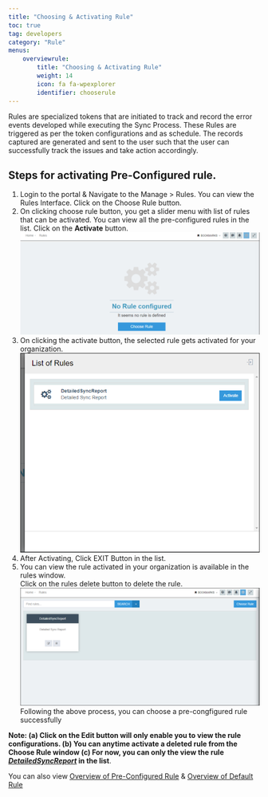 ```yaml
---
title: "Choosing & Activating Rule"
toc: true
tag: developers
category: "Rule"
menus: 
    overviewrule:
        title: "Choosing & Activating Rule"
        weight: 14
        icon: fa fa-wpexplorer
        identifier: chooserule
---
```

Rules are specialized tokens that are initiated to track and record the error events
developed while executing the Sync Process. These Rules are triggered as per the 
token configurations and as schedule. The records captured are generated and sent 
to the user such that the user can successfully track the issues and take action 
accordingly. 

## Steps for activating Pre-Configured rule.   
1. Login to the portal & Navigate to the Manage > Rules. You can view the Rules Interface. Click on the Choose Rule button.  
2. On clicking choose rule button, you get a slider menu with list of rules that can be activated. You can view all the pre-configured rules in the list. Click on the **Activate** button.  
![choose-rule1](/staticfiles/rules/media/choose-rule1.png)    
3.	On clicking the activate button, the selected rule gets activated for your organization.  
![choose-rule2](/staticfiles/rules/media/choose-rule2.png)        
4. After Activating, Click EXIT Button in the list.   
5. You can view the rule activated in your organization is available in the rules window.  
Click on the rules delete button to delete the rule. 
![choose-rule4](/staticfiles/rules/media/choose-rule4.png)     
Following the above process, you can choose a pre-congfigured rule successfully 

**Note: (a) Click on the Edit button will only enable you to view the rule configurations.
        (b) You can anytime activate a deleted rule from the Choose Rule window
        (c) For now, you can only the view the rule [_DetailedSyncReport_](https://docs.appseconnect.com/rule/preconfigured-rule-for-detailed-sync-report/) in the list**.


You can also view [Overview of Pre-Configured Rule](/rule/preconfigured-rule-overview/) & [Overview of Default Rule](/rule/default-rule-overview/)





